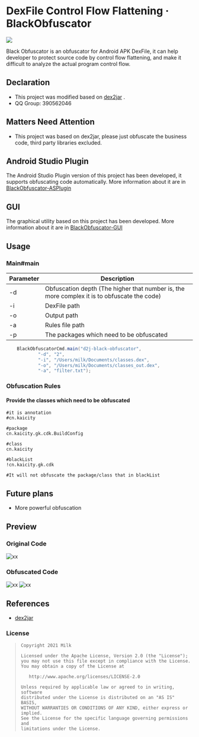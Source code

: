 # DexFile Control Flow Flattening · BlackObfuscator

![](https://img.shields.io/badge/language-java-brightgreen.svg)

Black Obfuscator is an obfuscator for Android APK DexFile, it can help developer to protect source code by control flow flattening, and make it difficult to analyze the actual program control flow.

## Declaration
- This project was modified based on [dex2jar](https://github.com/pxb1988/dex2jar) .
- QQ Group: 390562046

## Matters Need Attention
- This project was based on dex2jar, please just obfuscate the business code, third party libraries excluded.

## Android Studio Plugin
The Android Studio Plugin version of this project has been developed, it supports obfuscating code automatically. More information about it are in [BlackObfuscator-ASPlugin](https://github.com/CodingGay/BlackObfuscator-ASPlugin)

## GUI
The graphical utility based on this project has been developed. More information about it are in [BlackObfuscator-GUI](https://github.com/CodingGay/BlackObfuscator-GUI)

## Usage
### Main#main

Parameter | Description 
---|---
-d | Obfuscation depth (The higher that number is, the more complex it is to obfuscate the code) 
-i | DexFile path 
-o | Output path 
-a | Rules file path 
-p | The packages which need to be obfuscated 

```java
    BlackObfuscatorCmd.main("d2j-black-obfuscator",
            "-d", "2",
            "-i", "/Users/milk/Documents/classes.dex",
            "-o", "/Users/milk/Documents/classes_out.dex",
            "-a", "filter.txt");
```
### Obfuscation Rules
#### Provide the classes which need to be obfuscated
```x
#it is annotation
#cn.kaicity

#package
cn.kaicity.gk.cdk.BuildConfig

#class
cn.kaicity

#blackList
!cn.kaicity.gk.cdk

#It will not obfuscate the package/class that in blackList
```

## Future plans
- More powerful obfuscation

## Preview
### Original Code
![xx](image/orig.png)
### Obfuscated Code
![xx](image/obf1.png)
![xx](image/obf2.png)

## References

- [dex2jar](https://github.com/pxb1988/dex2jar)

### License

> ```
> Copyright 2021 Milk
>
> Licensed under the Apache License, Version 2.0 (the "License");
> you may not use this file except in compliance with the License.
> You may obtain a copy of the License at
>
>    http://www.apache.org/licenses/LICENSE-2.0
>
> Unless required by applicable law or agreed to in writing, software
> distributed under the License is distributed on an "AS IS" BASIS,
> WITHOUT WARRANTIES OR CONDITIONS OF ANY KIND, either express or implied.
> See the License for the specific language governing permissions and
> limitations under the License.
> ```
